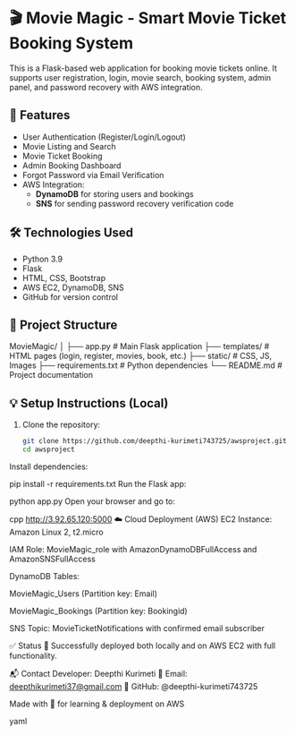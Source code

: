 # 🎬 Movie Magic - Smart Movie Ticket Booking System

This is a Flask-based web application for booking movie tickets online. It supports user registration, login, movie search, booking system, admin panel, and password recovery with AWS integration.

## 🚀 Features

- User Authentication (Register/Login/Logout)
- Movie Listing and Search
- Movie Ticket Booking
- Admin Booking Dashboard
- Forgot Password via Email Verification
- AWS Integration:
  - **DynamoDB** for storing users and bookings
  - **SNS** for sending password recovery verification code

## 🛠 Technologies Used

- Python 3.9
- Flask
- HTML, CSS, Bootstrap
- AWS EC2, DynamoDB, SNS
- GitHub for version control

## 📁 Project Structure

MovieMagic/
│
├── app.py # Main Flask application
├── templates/ # HTML pages (login, register, movies, book, etc.)
├── static/ # CSS, JS, Images
├── requirements.txt # Python dependencies
└── README.md # Project documentation



## 💡 Setup Instructions (Local)

1. Clone the repository:
   ```bash
   git clone https://github.com/deepthi-kurimeti743725/awsproject.git
   cd awsproject
Install dependencies:


pip install -r requirements.txt
Run the Flask app:


python app.py
Open your browser and go to:

cpp
http://3.92.65.120:5000
☁️ Cloud Deployment (AWS)
EC2 Instance: Amazon Linux 2, t2.micro

IAM Role: MovieMagic_role with AmazonDynamoDBFullAccess and AmazonSNSFullAccess

DynamoDB Tables:

MovieMagic_Users (Partition key: Email)

MovieMagic_Bookings (Partition key: Bookingid)

SNS Topic: MovieTicketNotifications with confirmed email subscriber

✅ Status
🎉 Successfully deployed both locally and on AWS EC2 with full functionality.

📬 Contact
Developer: Deepthi Kurimeti
📧 Email: deepthikurimeti37@gmail.com
🔗 GitHub: @deepthi-kurimeti743725

Made with 💖 for learning & deployment on AWS

yaml

